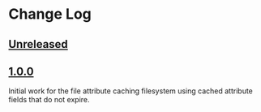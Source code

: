 # Change Log

## [Unreleased]

## [1.0.0]
Initial work for the file attribute caching filesystem using cached attribute fields that do not expire.

[Unreleased]: https://github.com/pkware/attributeCachingFileSystem/tree/main
[1.0.0]: https://github.com/pkware/attributeCachingFileSystem/tree/1.0.0
